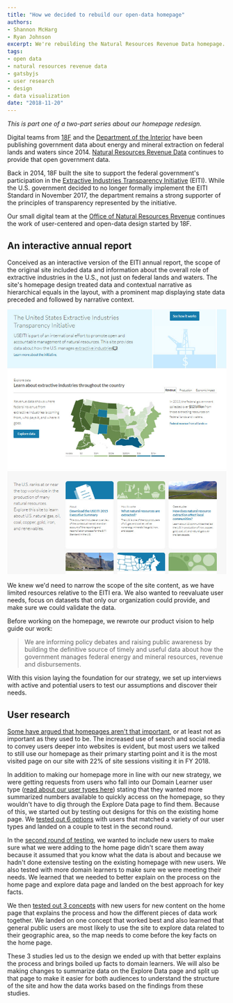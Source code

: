 ```yaml
---
title: "How we decided to rebuild our open-data homepage"
authors:
- Shannon McHarg
- Ryan Johnson
excerpt: We're rebuilding the Natural Resources Revenue Data homepage. In this first post about the rebuild, we'll share how a revised product vision and user research led us to the redesign, along with our design priorities and prototyping.
tags:
- open data
- natural resources revenue data
- gatsbyjs
- user research
- design
- data visualization
date: "2018-11-20"
---
```


_This is part one of a two-part series about our homepage redesign._

Digital teams from [18F](https://18f.gsa.gov/) and the [Department of the Interior](https://www.doi.gov/) have been publishing government data about energy and mineral extraction on federal lands and waters since 2014. [Natural Resources Revenue Data](https://revenuedata.doi.gov/) continues to provide that open government data.

Back in 2014, 18F built the site to support the federal government's participation in the [Extractive Industries Transparency Initiative](https://eiti.org/) (EITI). While the U.S. government decided to no longer formally implement the EITI Standard in November 2017, the department remains a strong supporter of the principles of transparency represented by the initiative.

Our small digital team at the [Office of Natural Resources Revenue](https://www.onrr.gov/) continues the work of user-centered and open-data design started by 18F.

## An interactive annual report

Conceived as an interactive version of the EITI annual report, the scope of the original site included data and information about the overall role of extractive industries in the U.S., not just on federal lands and waters. The site's homepage design treated data and contextual narrative as hierarchical equals in the layout, with a prominent map displaying state data preceded and followed by narrative context.

![USEITI homepage in 2015, showing an introductory paragraph, a map of the country showing relative revenue by state, and a card-styled layout with contextual information](./useiti-homepage-2015.jpg)

We knew we'd need to narrow the scope of the site content, as we have limited resources relative to the EITI era. We also wanted to reevaluate user needs, focus on datasets that only our organization could provide, and make sure we could validate the data.

Before working on the homepage, we rewrote our product vision to help guide our work:

> We are informing policy debates and raising public awareness by building the definitive source of timely and useful data about how the government manages federal energy and mineral resources, revenue and disbursements.

With this vision laying the foundation for our strategy, we set up interviews with active and potential users to test our assumptions and discover their needs.

## User research

[Some have argued that homepages aren't that important](https://theblog.adobe.com/ux-mythbusting-is-the-homepage-really-the-most-important-part-of-your-website/), or at least not as important as they used to be. The increased use of search and social media to convey users deeper into websites is evident, but most users we talked to still use our homepage as their primary starting point and it is the most visited page on our site with 22% of site sessions visiting it in FY 2018.

In addition to making our homepage more in line with our new strategy, we were getting requests from users who fall into our Domain Learner user type ([read about our user types here](https://github.com/ONRR/doi-extractives-data/blob/research/research/00_UserTypes/00_UserTypes.md)) stating that they wanted more summarized numbers available to quickly access on the homepage, so they wouldn't have to dig through the Explore Data page to find them. Because of this, we started out by testing out designs for this on the existing home page. We [tested out 6 options](https://github.com/ONRR/doi-extractives-data/blob/research/research/20_fledglingfox/Results.md) with users that matched a variety of our user types and landed on a couple to test in the second round.

In the [second round of testing](https://github.com/ONRR/doi-extractives-data/blob/research/research/21_obliviousorangutan/Results.md), we wanted to include new users to make sure what we were adding to the home page didn't scare them away because it assumed that you know what the data is about and because we hadn't done extensive testing on the existing homepage with new users. We also tested with more domain learners to make sure we were meeting their needs. We learned that we needed to better explain on the process on the home page and explore data page and landed on the best approach for key facts.

We then [tested out 3 concepts](https://github.com/ONRR/doi-extractives-data/blob/research/research/22_QuietQuail/Results.md) with new users for new content on the home page that explains the process and how the different pieces of data work together.  We landed on one concept that worked best and also learned that general public users are most likely to use the site to explore data related to their geographic area, so the map needs to come before the key facts on the home page.

These 3 studies led us to the design we ended up with that better explains the process and brings boiled up facts to domain learners.  We will also be making changes to summarize data on the Explore Data page and split up that page to make it easier for both audiences to understand the structure of the site and how the data works based on the findings from these studies.

<!-- Shannon, do you want to write our your process and outcomes here?-->
